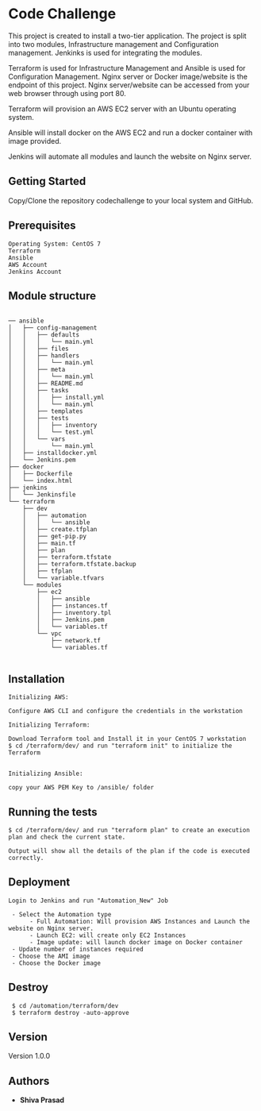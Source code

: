 # Code Challenge

This project is created to install a two-tier application. The project is split into two modules, Infrastructure management and Configuration management. Jenkinks is used for integrating the modules.

Terraform is used for Infrastructure Management and Ansible is used for Configuration Management. Nginx server or Docker image/website is the endpoint of this project. Nginx server/website can be accessed from your web browser through using port 80.

Terraform will provision an AWS EC2 server with an Ubuntu operating system.

Ansible will install docker on the AWS EC2 and run a docker container with image provided.

Jenkins will automate all modules and launch the website on Nginx server.

## Getting Started

Copy/Clone the repository codechallenge to your local system and GitHub.

## Prerequisites
```
Operating System: CentOS 7
Terraform
Ansible
AWS Account
Jenkins Account

```
## Module structure
```

── ansible
│   ├── config-management
│   │   ├── defaults
│   │   │   └── main.yml
│   │   ├── files
│   │   ├── handlers
│   │   │   └── main.yml
│   │   ├── meta
│   │   │   └── main.yml
│   │   ├── README.md
│   │   ├── tasks
│   │   │   ├── install.yml
│   │   │   └── main.yml
│   │   ├── templates
│   │   ├── tests
│   │   │   ├── inventory
│   │   │   └── test.yml
│   │   └── vars
│   │       └── main.yml
│   ├── installdocker.yml
│   └── Jenkins.pem
├── docker
│   ├── Dockerfile
│   └── index.html
├── jenkins
│   └── Jenkinsfile
└── terraform
    ├── dev
    │   ├── automation
    │   │   └── ansible
    │   ├── create.tfplan
    │   ├── get-pip.py
    │   ├── main.tf
    │   ├── plan
    │   ├── terraform.tfstate
    │   ├── terraform.tfstate.backup
    │   ├── tfplan
    │   └── variable.tfvars
    └── modules
        ├── ec2
        │   ├── ansible
        │   ├── instances.tf
        │   ├── inventory.tpl
        │   ├── Jenkins.pem
        │   └── variables.tf
        └── vpc
            ├── network.tf
            └── variables.tf


```

## Installation
```
Initializing AWS:

Configure AWS CLI and configure the credentials in the workstation

Initializing Terraform:

Download Terraform tool and Install it in your CentOS 7 workstation
$ cd /terraform/dev/ and run "terraform init" to initialize the Terraform


Initializing Ansible:

copy your AWS PEM Key to /ansible/ folder

```

## Running the tests

```
$ cd /terraform/dev/ and run "terraform plan" to create an execution plan and check the current state.

Output will show all the details of the plan if the code is executed correctly.

```

## Deployment

```
Login to Jenkins and run "Automation_New" Job
 
 - Select the Automation type
      - Full Automation: Will provision AWS Instances and Launch the website on Nginx server.
      - Launch EC2: will create only EC2 Instances
      - Image update: will launch docker image on Docker container
 - Update number of instances required
 - Choose the AMI image 
 - Choose the Docker image

```
## Destroy
```
 $ cd /automation/terraform/dev
 $ terraform destroy -auto-approve
```

## Version
Version 1.0.0

## Authors

* **Shiva Prasad** 

